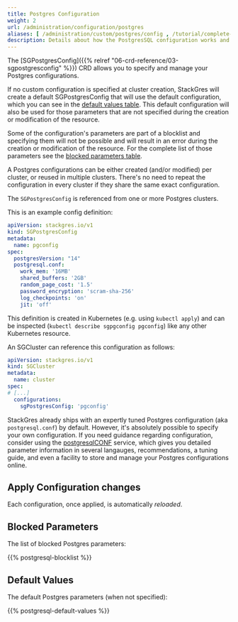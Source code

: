 ```yaml
---
title: Postgres Configuration
weight: 2
url: /administration/configuration/postgres
aliases: [ /administration/custom/postgres/config , /tutorial/complete-cluster/postgres-config ]
description: Details about how the PostgresSQL configuration works and how to customize it.
---
```


The [SGPostgresConfig]({{% relref "06-crd-reference/03-sgpostgresconfig" %}}) CRD allows you to specify and manage your Postgres configurations.

If no custom configuration is specified at cluster creation, StackGres will create a default SGPostgresConfig
 that will use the default configuration, which you can see in the [default values table](#default-values).
 This default configuration will also be used for those parameters that are not specified during the
 creation or modification of the resource.

Some of the configuration's parameters are part of a blocklist and specifying them will not be possible and
 will result in an error during the creation or modification of the resource. For the complete list of those
 parameters see the [blocked parameters table](#blocked-parameters).

A Postgres configurations can be either created (and/or modified) per cluster, or reused in multiple clusters.
There's no need to repeat the configuration in every cluster if they share the same exact configuration.

The `SGPostgresConfig` is referenced from one or more Postgres clusters.

This is an example config definition:

```yaml
apiVersion: stackgres.io/v1
kind: SGPostgresConfig
metadata:
  name: pgconfig
spec:
  postgresVersion: "14"
  postgresql.conf:
    work_mem: '16MB'
    shared_buffers: '2GB'
    random_page_cost: '1.5'
    password_encryption: 'scram-sha-256'
    log_checkpoints: 'on'
    jit: 'off'
```

This definition is created in Kubernetes (e.g. using `kubectl apply`) and can be inspected (`kubectl describe sgpgconfig pgconfig`) like any other Kubernetes resource.

An SGCluster can reference this configuration as follows:

```yaml
apiVersion: stackgres.io/v1
kind: SGCluster
metadata:
  name: cluster
spec:
# [...]
  configurations:
    sgPostgresConfig: 'pgconfig'
```

StackGres already ships with an expertly tuned Postgres configuration (aka `postgresql.conf`) by default.
However, it's absolutely possible to specify your own configuration.
If you need guidance regarding configuration, consider using the [postgresqlCONF](https://postgresqlco.nf) service, which gives you detailed parameter information in several langauges, recommendations, a tuning guide, and even a facility to store and manage your Postgres configurations online.

## Apply Configuration changes

Each configuration, once applied, is automatically _reloaded_.

## Blocked Parameters

The list of blocked Postgres parameters:

{{% postgresql-blocklist %}}

## Default Values

The default Postgres parameters (when not specified):

{{% postgresql-default-values %}}
